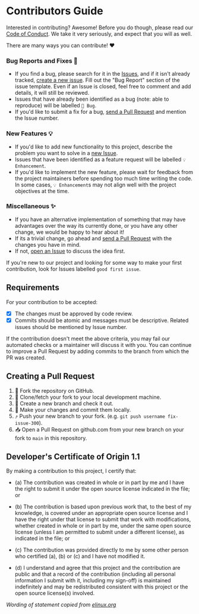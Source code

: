 # Contributors Guide

Interested in contributing? Awesome! Before you do though, please read our
[Code of Conduct](https://github.com/Juanpe/SkeletonView/blob/main/CODE_OF_CONDUCT.md). We take it very seriously, and expect that you will as
well.

There are many ways you can contribute! :heart:

### Bug Reports and Fixes :bug:
-  If you find a bug, please search for it in the [Issues](https://github.com/Juanpe/SkeletonView/issues), and if it isn't already tracked,
   [create a new issue](https://github.com/slackhq/PanModal/issues/new). Fill out the "Bug Report" section of the issue template. Even if an Issue is closed, feel free to comment and add details, it will still
   be reviewed.
-  Issues that have already been identified as a bug (note: able to reproduce) will be labelled `🐞 Bug`.
-  If you'd like to submit a fix for a bug, [send a Pull Request](#creating_a_pull_request) and mention the Issue number.

### New Features :bulb:
-  If you'd like to add new functionality to this project, describe the problem you want to solve in a [new Issue](https://github.com/Juanpe/SkeletonView/issues/new).
-  Issues that have been identified as a feature request will be labelled `💡 Enhancement`.
-  If you'd like to implement the new feature, please wait for feedback from the project
   maintainers before spending too much time writing the code. In some cases, `💡 Enhancement`s may
   not align well with the project objectives at the time.

### Miscellaneous :sparkles:
-  If you have an alternative implementation of something that may have advantages over the way its currently
   done, or you have any other change, we would be happy to hear about it!
  -  If its a trivial change, go ahead and [send a Pull Request](#creating_a_pull_request) with the changes you have in mind.
  -  If not, [open an Issue](https://github.com/Juanpe/SkeletonView/issues/new) to discuss the idea first.

If you're new to our project and looking for some way to make your first contribution, look for
Issues labelled `good first issue`.

## Requirements

For your contribution to be accepted:

- [x] The changes must be approved by code review.
- [x] Commits should be atomic and messages must be descriptive. Related issues should be mentioned by Issue number.

If the contribution doesn't meet the above criteria, you may fail our automated checks or a maintainer will discuss it with you. You can continue to improve a Pull Request by adding commits to the branch from which the PR was created.

## Creating a Pull Request

1.  :fork_and_knife: Fork the repository on GitHub.
2.  :runner: Clone/fetch your fork to your local development machine.
3.  :herb: Create a new branch and check it out.
4.  :crystal_ball: Make your changes and commit them locally.
5.  :arrow_heading_up: Push your new branch to your fork. (e.g. `git push username fix-issue-300`).
6.  :inbox_tray: Open a Pull Request on github.com from your new branch on your fork to `main` in this
    repository.

## Developer's Certificate of Origin 1.1

By making a contribution to this project, I certify that:

- (a) The contribution was created in whole or in part by me and I
      have the right to submit it under the open source license
      indicated in the file; or

- (b) The contribution is based upon previous work that, to the best
      of my knowledge, is covered under an appropriate open source
      license and I have the right under that license to submit that
      work with modifications, whether created in whole or in part
      by me, under the same open source license (unless I am
      permitted to submit under a different license), as indicated
      in the file; or

- (c) The contribution was provided directly to me by some other
      person who certified (a), (b) or (c) and I have not modified
      it.

- (d) I understand and agree that this project and the contribution
      are public and that a record of the contribution (including all
      personal information I submit with it, including my sign-off) is
      maintained indefinitely and may be redistributed consistent with
      this project or the open source license(s) involved.

*Wording of statement copied from [elinux.org](http://elinux.org/Developer_Certificate_Of_Origin)*
